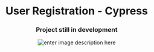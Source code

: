 <h1 align="center">User Registration - Cypress</h1>
<h3 align="center">Project still in development</h3>

<div align="center">

![enter image description here](https://blogger.googleusercontent.com/img/b/R29vZ2xl/AVvXsEgqDghmaTqJ2CqF5WAEZ_zz33v3lC-R38l6G4ek3CS_4saqVIJWv0U4HGAJoGvlegDKtBMfD4F4XN199X_ZGb0BU8eV61E8My0NadxSscg9Gh4-gz8kLp2y6dw3LOHpMZZmtZEdW1udDnDaxf-TjV1JDbopd-uyilvWqSwxYwtvNCekOUVWuJlMbXyL4iDJ/w640-h360/Cypress.jpg)
</div>
